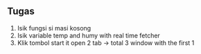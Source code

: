 ## Tugas

1. Isik fungsi si masi kosong
2. Isik variable temp and humy with real time fetcher
3. Klik tombol start it open 2 tab -> total 3 window with the first 1
